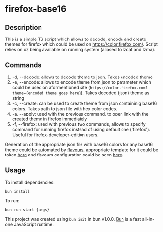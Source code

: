 # firefox-base16

## Description
This is a simple TS script which allows to decode, encode and create themes for firefox which could be used on https://color.firefox.com/. Script relies on xz being available on running system (aliased to lzcat and lzma).

## Commands
1. -d, --decode: allows to decode theme to json. Takes encoded theme
2. -e, --encode: allows to encode theme from json to parameter which could be used on aformentioned site (`https://color.firefox.com?theme={encoded theme goes here}`). Takes decoded (json) theme as string
3. -c, --create: can be used to create theme from json containinig base16 colors. Takes path to json file with hex color codes.
4. -a, --apply: used with the previous command, to open link with the created theme in firefox immediately
5. -f, --firefox: used with previous two commands, allows to specify command for running firefox instead of using default one ('firefox'). Useful for firefox-developer-edition users.

Generation of the appropriate json file with base16 colors for any base16 theme could be automated by [flavours](https://github.com/Misterio77/flavours), appropriate template for it could be taken [here](https://github.com/Shirerpeton/dotfiles/tree/main/.local/share/flavours/base16/templates/firefox-base16/templates) and flavours configuration could be seen [here](https://github.com/Shirerpeton/dotfiles/blob/a2903f38efd0374f746ab3423b5340c934cf8337/.config/flavours/config.toml#L46).


## Usage
To install dependencies:

```bash
bun install
```

To run:

```bash
bun run start {args}
```

This project was created using `bun init` in bun v1.0.0. [Bun](https://bun.sh) is a fast all-in-one JavaScript runtime.
